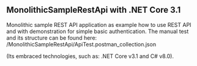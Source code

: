 ## MonolithicSampleRestApi with .NET Core 3.1

Monolithic sample REST API application as example how to use REST API and with demonstration for simple basic authentication.
The manual test and its structure can be found here: /MonolithicSampleRestApi/ApiTest.postman_collection.json

(Its embraced technologies, such as: .NET Core v3.1 and C# v8.0).
